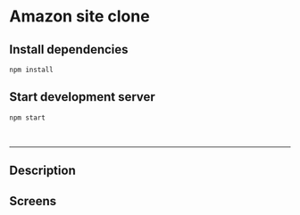 # Amazon site clone

## Install dependencies
`
npm install
`

## Start development server
`
npm start
`

<br>
<hr>

## Description

## Screens
